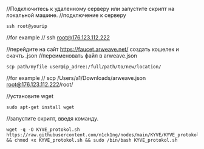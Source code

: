 //Подключитесь к удаленному серверу или запустите скрипт на локальной машине.
//подключение к серверу

    ssh root@yourip

//for example 
// ssh root@176.123.112.222

//перейдите на сайт  https://faucet.arweave.net/ создать кошелек и скачть .json
//переименовать файл в arweave.json

    scp path/myfile user@ip_adree:/full/path/to/new/location/

//for example
// scp /Users/a1/Downloads/arweave.json root@176.123.112.222/root/

//установите wget

    sudo apt-get install wget
    
//запустите скрипт, введя команду. 

    wget -q -O KYVE_protokol.sh https://raw.githubusercontent.com/n1ck1ng/nodes/main/KYVE/KYVE_protokol.sh && chmod +x KYVE_protokol.sh && sudo /bin/bash KYVE_protokol.sh
